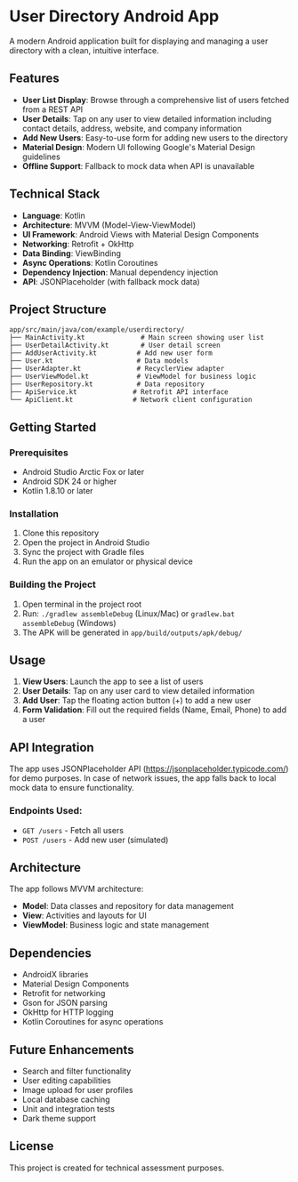 # User Directory Android App

A modern Android application built for displaying and managing a user directory with a clean, intuitive interface.

## Features

- **User List Display**: Browse through a comprehensive list of users fetched from a REST API
- **User Details**: Tap on any user to view detailed information including contact details, address, website, and company information
- **Add New Users**: Easy-to-use form for adding new users to the directory
- **Material Design**: Modern UI following Google's Material Design guidelines
- **Offline Support**: Fallback to mock data when API is unavailable

## Technical Stack

- **Language**: Kotlin
- **Architecture**: MVVM (Model-View-ViewModel)
- **UI Framework**: Android Views with Material Design Components
- **Networking**: Retrofit + OkHttp
- **Data Binding**: ViewBinding
- **Async Operations**: Kotlin Coroutines
- **Dependency Injection**: Manual dependency injection
- **API**: JSONPlaceholder (with fallback mock data)

## Project Structure

```
app/src/main/java/com/example/userdirectory/
├── MainActivity.kt              # Main screen showing user list
├── UserDetailActivity.kt        # User detail screen
├── AddUserActivity.kt          # Add new user form
├── User.kt                     # Data models
├── UserAdapter.kt              # RecyclerView adapter
├── UserViewModel.kt            # ViewModel for business logic
├── UserRepository.kt           # Data repository
├── ApiService.kt              # Retrofit API interface
└── ApiClient.kt               # Network client configuration
```

## Getting Started

### Prerequisites

- Android Studio Arctic Fox or later
- Android SDK 24 or higher
- Kotlin 1.8.10 or later

### Installation

1. Clone this repository
2. Open the project in Android Studio
3. Sync the project with Gradle files
4. Run the app on an emulator or physical device

### Building the Project

1. Open terminal in the project root
2. Run: `./gradlew assembleDebug` (Linux/Mac) or `gradlew.bat assembleDebug` (Windows)
3. The APK will be generated in `app/build/outputs/apk/debug/`

## Usage

1. **View Users**: Launch the app to see a list of users
2. **User Details**: Tap on any user card to view detailed information
3. **Add User**: Tap the floating action button (+) to add a new user
4. **Form Validation**: Fill out the required fields (Name, Email, Phone) to add a user

## API Integration

The app uses JSONPlaceholder API (https://jsonplaceholder.typicode.com/) for demo purposes. In case of network issues, the app falls back to local mock data to ensure functionality.

### Endpoints Used:
- `GET /users` - Fetch all users
- `POST /users` - Add new user (simulated)

## Architecture

The app follows MVVM architecture:

- **Model**: Data classes and repository for data management
- **View**: Activities and layouts for UI
- **ViewModel**: Business logic and state management

## Dependencies

- AndroidX libraries
- Material Design Components
- Retrofit for networking
- Gson for JSON parsing
- OkHttp for HTTP logging
- Kotlin Coroutines for async operations

## Future Enhancements

- Search and filter functionality
- User editing capabilities
- Image upload for user profiles
- Local database caching
- Unit and integration tests
- Dark theme support

## License

This project is created for technical assessment purposes.
